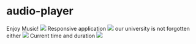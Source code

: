 # audio-player
Enjoy Music!
![](https://imgur.com/dybc6MG.jpg)
Responsive application
![](https://imgur.com/8n8Njel.jpg)
our university is not forgotten either
![](https://imgur.com/dX2chMv.jpg)
Current time and duration
![](https://imgur.com/nbKHuat.jpg)
